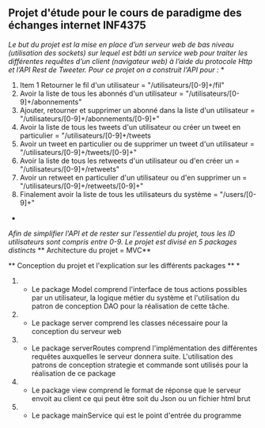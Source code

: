## Projet d'étude pour le cours de paradigme des échanges internet INF4375

*Le but du projet est la mise en place d’un serveur web de bas niveau (utilisation des sockets) sur lequel est bâti un service web pour traiter les différentes requêtes d’un client (navigateur web) à l’aide du protocole Http et l’API  Rest de Tweeter. Pour ce projet on a construit l'API pour :* 
*
1. Item 1 Retourner le fil d'un utilisateur = "/utilisateurs/[0-9]+/fil"
2. Avoir la liste de tous les abonnés d'un utilisateur = "/utilisateurs/[0-9]+/abonnements"
3. Ajouter, retourner et supprimer un abonné dans la liste d'un utilisateur = "/utilisateurs/[0-9]+/abonnements/[0-9]+"
4. Avoir la liste de tous les tweets d'un utilisateur ou créer un tweet en particulier = "/utilisateurs/[0-9]+/tweets 
5. Avoir un tweet en particulier ou de supprimer un tweet d'un utilisateur = "/utilisateurs/[0-9]+/tweets/[0-9]+"
6. Avoir la liste de tous les retweets d'un utilisateur ou d'en créer un = "/utilisateurs/[0-9]+/retweets"
7. Avoir un retweet en particulier d'un utilisateur ou d'en supprimer un = "/utilisateurs/[0-9]+/retweets/[0-9]+"
8. Finalement avoir la liste de tous les utilisateurs du système = "/users/[0-9]+"
*

*Afin de simplifier l'API et de rester sur l'essentiel du projet, tous les ID utilisateurs sont compris entre 0-9. Le projet est
divisé en 5 packages distincts*
** Architecture du projet = MVC**

** Conception du projet et l'explication sur les différents packages **
*
1. - Le package Model comprend l'interface de tous actions possibles par un utilisateur, la logique métier du système et l'utilisation du patron de conception DAO pour la réalisation de cette tâche.
2. - Le package server comprend les classes nécessaire pour la conception du serveur web
3. - Le package serverRoutes comprend l'implémentation des différentes requêtes auxquelles le serveur donnera suite. L'utilisation des patrons de conception strategie et commande sont utilisés pour la réalisation de ce package
4. - Le package view comprend le format de réponse que le serveur envoit au client ce qui peut être soit du Json ou un fichier html brut
5. - Le package mainService qui est le point d'entrée du programme
